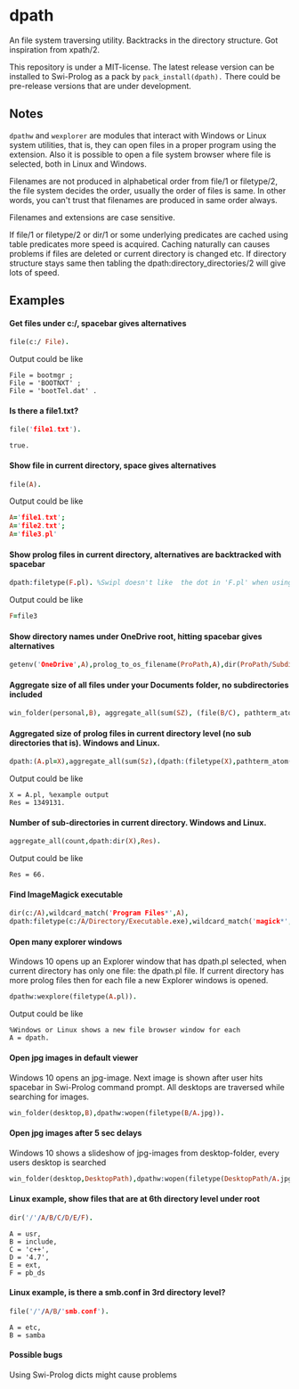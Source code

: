 # dpath 

An file system traversing utility. Backtracks in the directory structure. Got inspiration from xpath/2.

This repository is under a MIT-license. 
The latest release version can be installed to Swi-Prolog as a pack by `pack_install(dpath).` There could be pre-release versions that are under development. 

## Notes

`dpathw` and `wexplorer` are modules that interact with Windows or Linux system utilities, that is,
they can open files in a proper program using the extension. Also it is possible to open a file system browser where file is selected, both in Linux and Windows. 

Filenames are not  produced in alphabetical order from file/1 or filetype/2, the file system decides the order, usually the order of files is same. In other words, you can't trust that filenames are produced in same order always. 

Filenames and extensions are case sensitive.

If file/1 or filetype/2 or dir/1 or some underlying predicates are cached using table predicates more speed is acquired. Caching naturally can causes problems if files are deleted or current directory is changed etc. If directory structure stays same then tabling the dpath:directory_directories/2 will give lots of speed.

## Examples


#### Get files under c:/, spacebar gives alternatives
```prolog
file(c:/ File). 
```
Output could be like
```
File = bootmgr ;
File = 'BOOTNXT' ;
File = 'bootTel.dat' .
```

#### Is there a file1.txt?
```prolog
file('file1.txt'). 
```
```
true.
```


#### Show file in current directory, space gives alternatives
```prolog
file(A).
```
Output could be like
```prolog
A='file1.txt'; 
A='file2.txt';
A='file3.pl'
```


#### Show prolog files in current directory, alternatives are backtracked with spacebar
```prolog
dpath:filetype(F.pl). %Swipl doesn't like  the dot in 'F.pl' when using filetype/2 without module qualifier 
```
Output could be like
```prolog                  
F=file3
```

#### Show directory names under OneDrive root, hitting spacebar gives alternatives
```prolog
getenv('OneDrive',A),prolog_to_os_filename(ProPath,A),dir(ProPath/Subdir).
```

#### Aggregate size of all files under your Documents folder, no subdirectories included
```prolog
win_folder(personal,B), aggregate_all(sum(SZ), (file(B/C), pathterm_atom(B/C,AtomPath),size_file(AtomPath,SZ)),Res).
```

#### Aggregated size of prolog files in current directory level (no sub directories that is). Windows and Linux.
```prolog
dpath:(A.pl=X),aggregate_all(sum(Sz),(dpath:(filetype(X),pathterm_atom(X,Path)),size_file(Path,Sz)),Res).
```
Output could be like
```
X = A.pl, %example output
Res = 1349131.
```

#### Number of sub-directories in current directory. Windows and Linux.
```prolog
aggregate_all(count,dpath:dir(X),Res).
```
Output could be like
```
Res = 66.
```

#### Find ImageMagick executable 
```prolog
dir(c:/A),wildcard_match('Program Files*',A),
dpath:filetype(c:/A/Directory/Executable.exe),wildcard_match('magick*',Executable).
```

#### Open many explorer windows
Windows 10 opens up an Explorer window that has dpath.pl selected, when current
directory has only one file: the dpath.pl file. If current directory has more prolog files then 
for each file a new Explorer windows is opened.
```prolog
dpathw:wexplore(filetype(A.pl)).
``` 
Output could be like
```
%Windows or Linux shows a new file browser window for each 
A = dpath.
```

#### Open jpg images in default viewer
Windows 10 opens an jpg-image.  Next image is shown after user hits spacebar in Swi-Prolog command prompt. 
All desktops are traversed while searching for images. 
```prolog
win_folder(desktop,B),dpathw:wopen(filetype(B/A.jpg)).
```

#### Open jpg images after 5 sec delays
Windows 10 shows a slideshow of jpg-images from desktop-folder, every users desktop is searched
```prolog
win_folder(desktop,DesktopPath),dpathw:wopen(filetype(DesktopPath/A.jpg)), sleep(5), fail;!.
```

#### Linux example, show files that are at 6th directory level under root
```prolog
dir('/'/A/B/C/D/E/F).
```
```
A = usr,
B = include,
C = 'c++',
D = '4.7',
E = ext,
F = pb_ds
```

#### Linux example, is there a smb.conf in 3rd directory level? 
```prolog
file('/'/A/B/'smb.conf').
```
```
A = etc,
B = samba 
```

#### Possible bugs
Using Swi-Prolog dicts might cause problems
